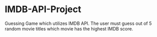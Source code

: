 # IMDB-API-Project
Guessing Game which utilizes IMDB API. The user must guess out of 5 random movie titles which movie has the highest IMDB score. 
